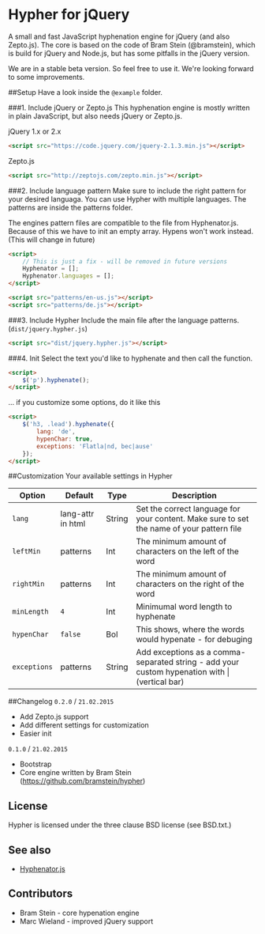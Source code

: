 # Hypher for jQuery

A small and fast JavaScript hyphenation engine for jQuery (and also Zepto.js).
The core is based on the code of Bram Stein (@bramstein), which is build for jQuery and Node.js, but has some pitfalls in the jQuery version.

We are in a stable beta version. So feel free to use it. We're looking forward to some improvements.

##Setup
Have a look inside the `@example` folder.

###1. Include jQuery or Zepto.js
This hyphenation engine is mostly written in plain JavaScript, but also needs jQuery or Zepto.js.

jQuery 1.x or 2.x
``` html
<script src="https://code.jquery.com/jquery-2.1.3.min.js"></script>
```
Zepto.js
``` html
<script src="http://zeptojs.com/zepto.min.js"></script>
```

###2. Include language pattern
Make sure to include the right pattern for your desired languaga. You can use Hypher with multiple languages.
The patterns are inside the patterns folder.

The engines pattern files are compatible to the file from Hyphenator.js. Because of this we have to init an empty array. Hypens won't work instead.(This will change in future)
``` html
<script>
    // This is just a fix - will be removed in future versions
    Hyphenator = [];
    Hyphenator.languages = [];
</script>

<script src="patterns/en-us.js"></script>
<script src="patterns/de.js"></script>
```

###3. Include Hypher
Include the main file after the language patterns. (`dist/jquery.hypher.js`)
``` html
<script src="dist/jquery.hypher.js"></script>
```

###4. Init
Select the text you'd like to hyphenate and then call the function.
``` html
<script>
    $('p').hyphenate();
</script>
```

… if you customize some options, do it like this

``` html
<script>
    $('h3, .lead').hyphenate({
        lang: 'de',
        hypenChar: true,
        exceptions: 'Flatla|nd, bec|ause'
    });
</script>
```

##Customization
Your available settings in Hypher

| Option | Default | Type | Description
|--------|---------|------|------------
| `lang` | lang-attr in html | String | Set the correct language for your content. Make sure to set the name of your pattern file
| `leftMin` | patterns | Int | The minimum amount of characters on the left of the word
| `rightMin` | patterns | Int | The minimum amount of characters on the right of the word
| `minLength` | `4` | Int | Minimumal word length to hyphenate
| `hypenChar` | `false` | Bol | This shows, where the words would hypenate - for debuging
| `exceptions` | patterns | String | Add exceptions as a comma-separated string - add your custom hypenation with &#124; (vertical bar)

##Changelog
`0.2.0` / `21.02.2015`
- Add Zepto.js support
- Add different settings for customization
- Easier init

`0.1.0` / `21.02.2015`
- Bootstrap
- Core engine written by Bram Stein (https://github.com/bramstein/hypher)

## License
Hypher is licensed under the three clause BSD license (see BSD.txt.)

## See also
* [Hyphenator.js](http://code.google.com/p/hyphenator/)

## Contributors
* Bram Stein - core hypenation engine
* Marc Wieland - improved jQuery support